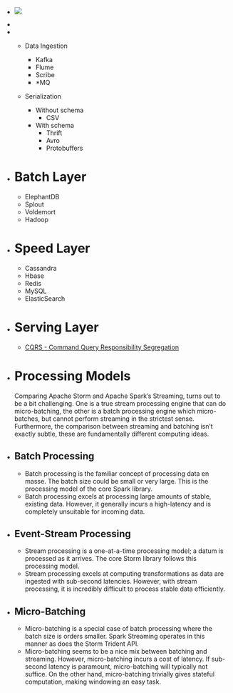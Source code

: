 - ![](../assets/lambda-architecture.jpg)
-
- * Data Ingestion
  	* Kafka
  	* Flume
  	* Scribe
  	* *MQ
  
  * Serialization
  	* Without schema
  		* CSV
  	* With schema
  		* Thrift
  		* Avro
  		* Protobuffers
- # Batch Layer
  
  * ElephantDB
  * Splout
  * Voldemort
  * Hadoop
- # Speed Layer
  
  * Cassandra
  * Hbase
  * Redis
  * MySQL
  * ElasticSearch
- # Serving Layer
  
  * [CQRS - Command Query Responsibility Segregation](http://martinfowler.com/bliki/CQRS.html)
- # Processing Models
  
  Comparing Apache Storm and Apache Spark’s Streaming, turns out to be a bit challenging. One is a true stream processing engine that can do micro-batching, the other is a batch processing engine which micro-batches, but cannot perform streaming in the strictest sense. Furthermore, the comparison between streaming and batching isn’t exactly subtle, these are fundamentally different computing ideas.
- ## Batch Processing
  
  * Batch processing is the familiar concept of processing data en masse. The batch size could be small or very large. This is the processing model of the core Spark library.
  * Batch processing excels at processing large amounts of stable, existing data. However, it generally incurs a high-latency and is completely unsuitable for incoming data.
- ## Event-Stream Processing
  
  * Stream processing is a one-at-a-time processing model; a datum is processed as it arrives. The core Storm library follows this processing model.
  * Stream processing excels at computing transformations as data are ingested with sub-second latencies. However, with stream processing, it is incredibly difficult to process stable data efficiently.
- ## Micro-Batching
  
  * Micro-batching is a special case of batch processing where the batch size is orders smaller. Spark Streaming operates in this manner as does the Storm Trident API.
  * Micro-batching seems to be a nice mix between batching and streaming. However, micro-batching incurs a cost of latency. If sub-second latency is paramount, micro-batching will typically not suffice. On the other hand, micro-batching trivially gives stateful computation, making windowing an easy task.